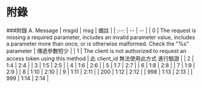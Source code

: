 # 附錄

###附錄 A. Message
| msgid | msg | 備註 |
| :--: | -- | -- |
| 0 | The request is missing a required parameter, includes an invalid parameter value, includes a parameter more than once, or is otherwise malformed. Check the "%s" parameter | 傳遞參數短少 |
| 1 | The client is not authorized to request an access token using this method | 此 client_id 無法使用此方式 進行驗證 |
| 2 | 1:4 | 2:4 |
| 3 | 1:5 | 2:5 |
| 4 | 1:6 | 2:6 |
| 5 | 1:7 | 2:7 |
| 6 | 1:8 | 2:8 |
| 7 | 1:9 | 2:9 |
| 8 | 1:10 | 2:10 |
| 9 | 1:11 | 2:11 |
| 200 | 1:12 | 2:12 |
| 998 | 1:13 | 2:13 |
| 999 | 1:14 | 2:14 |
